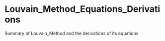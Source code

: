 # Louvain_Method_Equations_Derivations
Summary of Louvain_Method and the derivations of its equations
